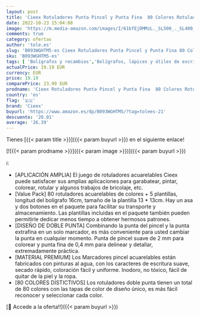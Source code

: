 ```yaml
---
layout: post
title: 'Cieex Rotuladores Punta Pincel y Punta Fina  80 Colores Rotuladores Lettering con 5 Plantillas  Rotuladores Doble Punta para Niños y Adultos  Dibujo  Graffiti  Colorear'
date: 2022-10-23 15:04:08
image: 'https://m.media-amazon.com/images/I/61bfEjDMMzL._SL500_._SL400_.jpg'
comments: true
category: ofertas
author: 'tole.es'
slug: 'B093WGHTM5-es Cieex Rotuladores Punta Pincel y Punta Fina 80 Colores...'
sku: 'B093WGHTM5-es'
tags: [ 'Bolígrafos y recambios','Bolígrafos, lápices y útiles de escritura','Oficina y papelería','Rotuladores de punta fina','cieex','colorear','rotuladores','🇪🇸', ]
actualPrice: 19.19 EUR
currency: EUR
price: 19.19
comparePrice: 23.99 EUR
prodname: 'Cieex Rotuladores Punta Pincel y Punta Fina  80 Colores Rotuladores Lettering con 5 Plantillas  Rotuladores Doble Punta para Niños y Adultos  Dibujo  Graffiti  Colorear'
country: 'es'
flag: '🇪🇸'
brand: 'Cieex'
buyurl: 'https://www.amazon.es/dp/B093WGHTM5/?tag=tolees-21'
descuento: '20.01'
average: '26.39'
---
```


Tienes [{{< param title >}}]({{< param buyurl >}}) en el siguiente enlace!

[![{{< param prodname >}}]({{< param image >}})]({{< param buyurl >}})

ℹ️:

- [APLICACIÓN AMPLIA] El juego de rotuladores acuarelables Cieex puede satisfacer sus amplias aplicaciones para garabatear, pintar, colorear, rotular y algunos trabajos de bricolaje, etc.
- [Value Pack] 80 rotuladores acuarelables de colores + 5 plantillas, longitud del bolígrafo 16cm, tamaño de la plantilla 13 * 13cm. Hay un asa y dos botones en el paquete para facilitar su transporte y almacenamiento. Las plantillas incluidas en el paquete también pueden permitirle dedicar menos tiempo a obtener hermosos patrones.
- [DISEÑO DE DOBLE PUNTA] Combinando la punta del pincel y la punta extrafina en un solo marcador, es más conveniente para usted cambiar la punta en cualquier momento. Punta de pincel suave de 2 mm para colorear y punta fina de 0,4 mm para delinear y detallar, extremadamente práctica.
- [MATERIAL PREMIUM] Los Marcadores pincel acuarelables están fabricados con pinturas al agua, con los caracteres de escritura suave, secado rápido, coloración fácil y uniforme. Inodoro, no tóxico, fácil de quitar de la piel y la ropa.
- [80 COLORES DISTICTIVOS] Los rotuladores doble punta tienen un total de 80 colores con las tapas de color de diseño único, es más fácil reconocer y seleccionar cada color.

[🛒 Accede a la oferta!!]({{< param buyurl >}})

